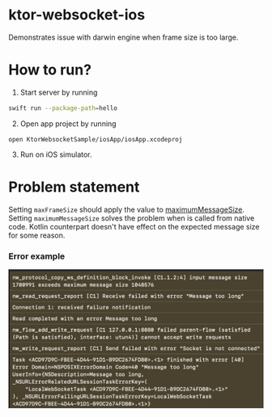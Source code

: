 # ktor-websocket-ios
Demonstrates issue with darwin engine when frame size is too large.

# How to run?

1. Start server by running
 ```zsh
 swift run --package-path=hello
 ```

2. Open app project  by running
```
open KtorWebsocketSample/iosApp/iosApp.xcodeproj
```

3. Run on iOS simulator.


# Problem statement

Setting `maxFrameSize` should apply the value to [maximumMessageSize](https://developer.apple.com/documentation/foundation/urlsessionwebsockettask/3181203-maximummessagesize). Setting `maximumMessageSize` solves the problem when is called from native code. Kotlin counterpart doesn't have effect on the expected message size for some reason.

### Error example

<img src="error.png">